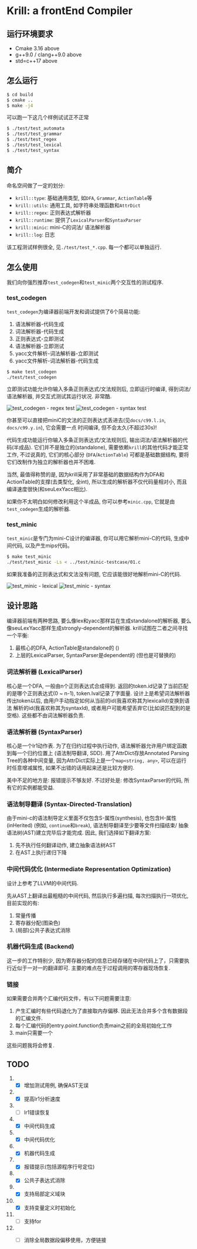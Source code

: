 # Krill: a frontEnd Compiler

## 运行环境要求

- Cmake 3.16 above
- g++9.0 / clang++9.0 above
- std=c++17 above

## 怎么运行

```bash
$ cd build
$ cmake ..
$ make -j4
````

可以跑一下这几个样例试试正不正常

```bash
$ ./test/test_automata
$ ./test/test_grammar
$ ./test/test_regex
$ ./test/test_lexical
$ ./test/test_syntax
````

## 简介

命名空间做了一定的划分: 

- `krill::type`: 基础通用类型, 如`DFA`, `Grammar`, `ActionTable`等
- `krill::utils`: 通用工具, 如字符串处理函数和`AttrDict`
- `krill::regex`: 正则表达式解析器
- `krill::runtime`: 提供了`LexicalParser`和`SyntaxParser`
- `krill::minic`: mini-C的词法/ 语法解析器
- `krill::log`: 日志

该工程测试样例很全, 见`./test/test_*.cpp`. 
每一个都可以单独运行. 

## 怎么使用

我们向你强烈推荐`test_codegen`和`test_minic`两个交互性的测试程序. 

### test_codegen

`test_codegen`为编译器前端开发和调试提供了6个简易功能: 

1. 语法解析器-代码生成
2. 词法解析器-代码生成
3. 正则表达式-立即测试
4. 语法解析器-立即测试
5. yacc文件解析-词法解析器-立即测试
6. yacc文件解析-词法解析器-代码生成

```bash
$ make test_codegen
./test/test_codegen
```

立即测试功能允许你输入多条正则表达式/文法规则后, 立即运行时编译, 得到词法/语法解析器, 
并交互式测试其运行状况. 非常酷. 

![test_codegen - regex test](README/README1.png)
![test_codegen - syntax test](README/README0.png)

你甚至可以直接把miniC的文法的正则表达式丢进去(见`docs/c99.l.in`, `docs/c99.y.in`), 它会需要一点
时间编译, 但不会太久(不超过30s)! 

代码生成功能运行你输入多条正则表达式/文法规则后, 输出词法/语法解析器的代码(半成品). 
它们并不是独立的(standalone), 需要依赖`krill`的其他代码才能正常工作, 不过说真的, 它们的核心部分
(`DFA`/`ActionTable`) 可都是基础数据结构, 要将它们改制作为独立的解析器也并不困难. 

当然, 最值得称赞的是, 因为krill采用了非常基础的数据结构作为DFA和ActionTable的支撑(去类型化, 全int), 
所以生成的解析器不仅代码量相对小, 而且编译速度很快(和seuLexYacc相比). 

如果你不太明白如何修改利用这个半成品, 你可以参考`minic.cpp`, 它就是由`test_codegen`生成的解析器. 

### test_minic

`test_minic`是专门为mini-C设计的编译器, 你可以用它解析mini-C的代码, 生成中间代码, 以及产生mips代码。

```bash
$ make test_minic
./test/test_minic -Ls < ../test/minic-testcase/01.c
```

如果我准备的正则表达式和文法没有问题, 它应该能很好地解析mini-C的代码. 

![test_minic - lexical](README/README2.png)
![test_minic - syntax](README/README3.png)


## 设计思路

编译器前端有两种思路, 要么像lex和yacc那样旨在生成standalone的解析器, 
要么像seuLexYacc那样生成strongly-dependent的解析器. krill试图在二者之间寻找一个平衡: 

1. 最核心的DFA, ActionTable是standalone的 ()
2. 上层的LexicalParser, SyntaxParser是dependent的 (但也是可替换的)

### 词法解析器 (LexicalParser)

核心是一个DFA, 一般由n个正则表达式合成得到. 
返回的token.id记录了当前匹配的是哪个正则表达式(0 ~ n-1), token.lval记录了字面量. 
设计上是希望词法解析器传出token以后, 由用户手动指定如何从当前的id(我喜欢称其为lexicalId)变换到语法
解析的id(我喜欢称其为syntaxId), 或者用户可能希望丢弃它(比如说匹配到的是空格). 这些都不由词法解析器负责. 

### 语法解析器 (SyntaxParser)

核心是一个lr1动作表. 
为了在归约过程中执行动作, 语法解析器允许用户绑定函数到每一个归约位置上 (语法制导翻译, SDD). 
用了AttrDict存放Annotated Parsing Tree的各种中间变量, 因为AttrDict实际上是一个`map<string, any>`, 
可以在运行时任意增减属性, 如果不出错的话用起来还是比较方便的. 

美中不足的地方是: 报错提示不够友好. 不过好处是: 修改SyntaxParser的代码, 所有它的实例都能受益. 

### 语法制导翻译 (Syntax-Directed-Translation)

由于mini-c的语法制导定义里面不仅包含S-属性(synthesis), 也包含H-属性(inHerited) 
(例如, `continue`和`break`), 语法制导翻译至少要等文件扫描结束/ 抽象语法树(AST)建立完毕后才能完成. 
因此, 我们选择如下翻译方案: 

1. 先不执行任何翻译动作, 建立抽象语法树AST
2. 在AST上执行递归下降

### 中间代码优化 (Intermediate Representation Optimization)

设计上参考了LLVM的中间代码. 

先从AST上翻译出最粗糙的中间代码, 然后执行多遍扫描, 每次扫描执行一项优化, 目前实现的有: 

1. 常量传播
2. 寄存器分配(图染色)
3. (局部)公共子表达式消除

### 机器代码生成 (Backend)

这一步的工作特别少, 因为寄存器分配的信息已经存储在中间代码上了，只需要执行近似于一对一的翻译即可. 
主要的难点在于过程调用的寄存器现场恢复. 

### 链接

如果需要合并两个汇编代码文件，有以下问题需要注意: 

1. 产生汇编时有些代码退化为了直接取内存偏移. 因此无法合并多个含有数据段的汇编文件. 
2. 每个汇编代码的entry.point.function负责main之前的全局初始化工作
3. main只需要一个

这些问题我将会修复. 

## TODO

1. - [x] 增加测试用例, 确保AST无误 
2. - [x] 提高lr1分析速度
3. - [ ] lr1错误恢复
4. - [x] 中间代码生成
5. - [x] 中间代码优化
6. - [x] 机器代码生成
7. - [x] 报错提示(包括源程序行号定位)
8. - [x] 公共子表达式消除
9. - [x] 支持局部定义域块
10. - [x] 支持变量定义时初始化
11. - [ ] 支持for
12. - [ ] 消除全局数据段偏移使用，方便链接





